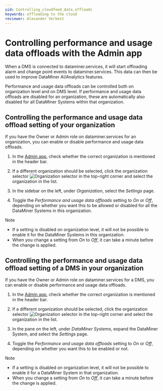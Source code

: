 ```yaml
---
uid: Controlling_cloudfeed_data_offloads
keywords: offloading to the cloud
reviewer: Alexander Verkest
---
```


# Controlling performance and usage data offloads with the Admin app

When a DMS is connected to dataminer.services, it will start offloading alarm and change point events to dataminer.services. This data can then be used to improve DataMiner AI/Analytics features.

Performance and usage data offloads can be controlled both on organization level and on DMS level. If performance and usage data offloads are disabled for an organization, these are automatically also disabled for all DataMiner Systems within that organization.

## Controlling the performance and usage data offload setting of your organization

If you have the Owner or Admin role on dataminer.services for an organization, you can enable or disable performance and usage data offloads.

1. In the [Admin app](xref:Accessing_the_Admin_app), check whether the correct organization is mentioned in the header bar.

1. If a different organization should be selected, click the organization selector ![Organization selector](~/dataminer/images/Cloud_Admin_Selector_icon.png) in the top-right corner and select the organization in the list.

1. In the sidebar on the left, under *Organization*, select the *Settings* page.

1. Toggle the *Performance and usage data offloads* setting to *On* or *Off*, depending on whether you want this to be allowed or disabled for all the DataMiner Systems in this organization.

> [!NOTE]
>
> - If a setting is disabled on organization level, it will not be possible to enable it for the DataMiner Systems in this organization.
> - When you change a setting from *On* to *Off*, it can take a minute before the change is applied.

## Controlling the performance and usage data offload setting of a DMS in your organization

If you have the Owner or Admin role on dataminer.services for a DMS, you can enable or disable performance and usage data offloads.

1. In the [Admin app](xref:Accessing_the_Admin_app), check whether the correct organization is mentioned in the header bar.

1. If a different organization should be selected, click the organization selector ![Organization selector](~/dataminer/images/Cloud_Admin_Selector_icon.png) in the top-right corner and select the organization in the list.

1. In the pane on the left, under *DataMiner Systems*, expand the DataMiner System, and select the *Settings* page.

1. Toggle the *Performance and usage data offloads* setting to *On* or *Off*, depending on whether you want this to be enabled or not.

> [!NOTE]
>
> - If a setting is disabled on organization level, it will not be possible to enable it for a DataMiner System in that organization.
> - When you change a setting from *On* to *Off*, it can take a minute before the change is applied.
